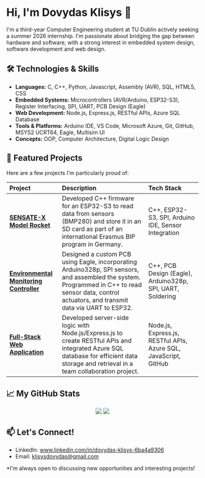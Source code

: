 # Hi, I'm Dovydas Klisys 👋

I'm a third-year Computer Engineering student at TU Dublin actively seeking a summer 2026 internship. I'm passionate about bridging the gap between hardware and software, with a strong interest in embedded system design, software development and web design.

## 🛠️ Technologies & Skills

*   **Languages:** C, C++, Python, Javascript, Assembly (AVR), SQL, HTML5, CSS
*   **Embedded Systems:** Microcontrollers (AVR/Arduino, ESP32-S3), Register Interfacing, SPI, UART, PCB Design (Eagle)
*   **Web Development:** Node.js, Express.js, RESTful APIs, Azure SQL Database
*   **Tools & Platforms:** Arduino IDE, VS Code, Microsoft Azure, Git, GitHub, MSYS2 UCRT64, Eagle, Multisim UI
*   **Concepts:** OOP, Computer Architecture, Digital Logic Design

## 📂 Featured Projects

Here are a few projects I'm particularly proud of:

| Project | Description | Tech Stack |
| :--- | :--- | :--- |
| **[SENSATE-X Model Rocket](link-to-repo)** | Developed C++ firmware for an ESP32-S3 to read data from sensors (BMP280) and store it in an SD card as part of an international Erasmus BIP program in Germany. | C++, ESP32-S3, SPI, Arduino IDE, Sensor Integration |
| **[Environmental Monitoring Controller](link-to-repo)** | Designed a custom PCB using Eagle, incorporating Arduino328p, SPI sensors, and assembled the system. Programmed in C++ to read sensor data, control actuators, and transmit data via UART to ESP32. | C++, PCB Design (Eagle), Arduino328p, SPI, UART, Soldering |
| **[Full-Stack Web Application](link-to-repo)** | Developed server-side logic with Node.js/Express.js to create RESTful APIs and integrated Azure SQL database for efficient data storage and retrieval in a team collaboration project. | Node.js, Express.js, RESTful APIs, Azure SQL, JavaScript, GitHub |

## 📈 My GitHub Stats

<p align="center">
  <img src="https://github-readme-stats.vercel.app/api?username=DovydasKlisys232&show_icons=true&theme=radical&hide_border=true" />
  <img src="https://github-readme-stats.vercel.app/api/top-langs/?username=DovydasKlisys232&layout=compact&theme=radical&hide_border=true" />
</p>

## 📫 Let's Connect!

*   LinkedIn: www.linkedin.com/in/dovydas-klisys-6ba4a9306
*   Email: klisysdovydas@gmail.com

*I'm always open to discussing new opportunities and interesting projects!
